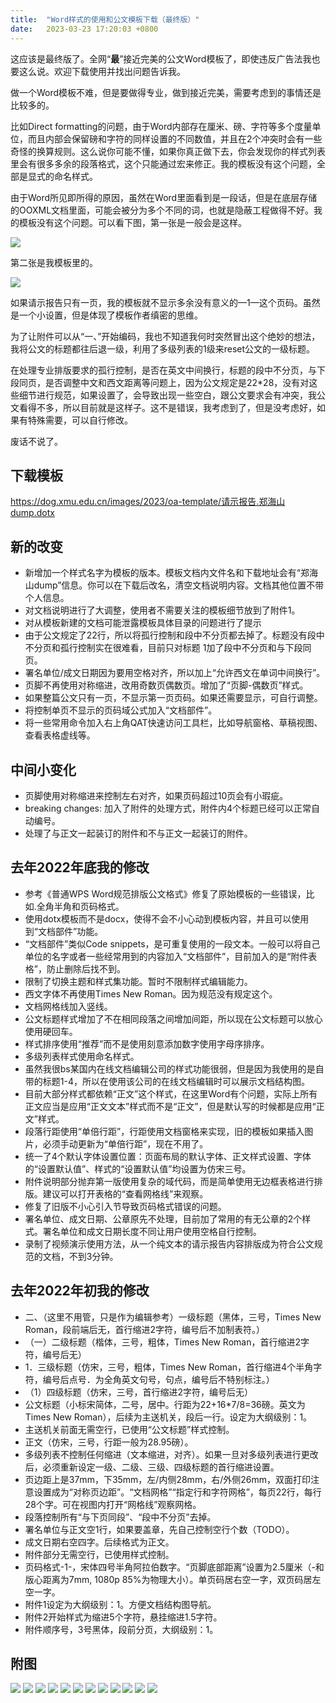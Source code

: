 ```yaml
---
title:  "Word样式的使用和公文模板下载（最终版）"
date:   2023-03-23 17:20:03 +0800
---
```


这应该是最终版了。全网“**最**”接近完美的公文Word模板了，即使违反广告法我也要这么说。欢迎下载使用并找出问题告诉我。

做一个Word模板不难，但是要做得专业，做到接近完美，需要考虑到的事情还是比较多的。

比如Direct formatting的问题，由于Word内部存在厘米、磅、字符等多个度量单位，而且内部会保留磅和字符的同样设置的不同数值，并且在2个冲突时会有一些奇怪的换算规则。这么说你可能不懂，如果你真正做下去，你会发现你的样式列表里会有很多多余的段落格式，这个只能通过宏来修正。我的模板没有这个问题，全部是显式的命名样式。

由于Word所见即所得的原因，虽然在Word里面看到是一段话，但是在底层存储的OOXML文档里面，可能会被分为多个不同的词，也就是隐蔽工程做得不好。我的模板没有这个问题。可以看下图，第一张是一般会是这样。

![](/images/2023/oa-template/ooxml1.png)

第二张是我模板里的。

![](/images/2023/oa-template/ooxml2.png)

如果请示报告只有一页，我的模板就不显示多余没有意义的—1—这个页码。虽然是一个小设置，但是体现了模板作者缜密的思维。

为了让附件可以从“一、”开始编码，我也不知道我何时突然冒出这个绝妙的想法，我将公文的标题都往后退一级，利用了多级列表的1级来reset公文的一级标题。

在处理专业排版要求的孤行控制，是否在英文中间换行，标题的段中不分页，与下段同页，是否调整中文和西文距离等问题上，因为公文规定是22*28，没有对这些细节进行规范，如果设置了，会导致出现一些空白，跟公文要求会有冲突，我公文看得不多，所以目前就是这样子。这不是错误，我考虑到了，但是没考虑好，如果有特殊需要，可以自行修改。

废话不说了。

## 下载模板

https://dog.xmu.edu.cn/images/2023/oa-template/请示报告.郑海山dump.dotx

## 新的改变

- 新增加一个样式名字为模板的版本。模板文档内文件名和下载地址会有“郑海山dump”信息。你可以在下载后改名，清空文档说明内容。文档其他位置不带个人信息。
- 对文档说明进行了大调整，使用者不需要关注的模板细节放到了附件1。
- 对从模板新建的文档可能泄露模板具体目录的问题进行了提示
- 由于公文规定了22行，所以将孤行控制和段中不分页都去掉了。标题没有段中不分页和孤行控制实在很难看，目前只对标题 1加了段中不分页和与下段同页。
- 署名单位/成文日期因为要用空格对齐，所以加上“允许西文在单词中间换行”。
- 页脚不再使用对称缩进，改用奇数页偶数页。增加了“页脚-偶数页”样式。
- 如果整篇公文只有一页，不显示第一页页码。如果还需要显示，可自行调整。
- 将控制单页不显示的页码域公式加入“文档部件”。
- 将一些常用命令加入右上角QAT快速访问工具栏，比如导航窗格、草稿视图、查看表格虚线等。

## 中间小变化

- 页脚使用对称缩进来控制左右对齐，如果页码超过10页会有小瑕疵。
- breaking changes: 加入了附件的处理方式，附件内4个标题已经可以正常自动编号。
- 处理了与正文一起装订的附件和不与正文一起装订的附件。

## 去年2022年底我的修改

- 参考《普通WPS Word规范排版公文格式》修复了原始模板的一些错误，比如.全角半角和页码格式。
- 使用dotx模板而不是docx，使得不会不小心动到模板内容，并且可以使用到“文档部件”功能。
- “文档部件”类似Code snippets，是可重复使用的一段文本。一般可以将自己单位的名字或者一些经常用到的内容加入“文档部件”，目前加入的是“附件表格”，防止删除后找不到。
- 限制了切换主题和样式集功能。暂时不限制样式编辑能力。
- 西文字体不再使用Times New Roman。因为规范没有规定这个。
- 文档网格线加入竖线。
- 公文标题样式增加了不在相同段落之间增加间距，所以现在公文标题可以放心使用硬回车。
- 样式排序使用“推荐”而不是使用刻意添加数字使用字母序排序。
- 多级列表样式使用命名样式。
- 虽然我很bs某国内在线文档编辑公司的样式功能很弱，但是因为我使用的是自带的标题1-4，所以在使用该公司的在线文档编辑时可以展示文档结构图。
- 目前大部分样式都依赖“正文”这个样式，在这里Word有个问题，实际上所有正文应当是应用“正文文本”样式而不是“正文”，但是默认写的时候都是应用“正文”样式。
- 段落行距使用“单倍行距”，行距使用文档窗格来实现，旧的模板如果插入图片，必须手动更新为“单倍行距”，现在不用了。
- 统一了4个默认字体设置位置：页面布局的默认字体、正文样式设置、字体的“设置默认值”、样式的“设置默认值”均设置为仿宋三号。
- 附件说明部分抛弃第一版使用复杂的域代码，而是简单使用无边框表格进行排版。建议可以打开表格的“查看网格线”来观察。
- 修复了旧版不小心引入节导致页码格式错误的问题。
- 署名单位、成文日期、公章原先不处理，目前加了常用的有无公章的2个样式。署名单位和成文日期长度不同让用户使用空格自行控制。
- 录制了视频演示使用方法，从一个纯文本的请示报告内容排版成为符合公文规范的文档，不到3分钟。

## 去年2022年初我的修改

- 二、（这里不用管，只是作为编辑参考）一级标题（黑体，三号，Times New Roman，段前端后无，首行缩进2字符，编号后不加制表符。）
- （一）二级标题（楷体，三号，粗体，Times New Roman，首行缩进2字符，编号后无）
- 1．三级标题（仿宋，三号，粗体，Times New Roman，首行缩进4个半角字符，编号后点号．为全角英文句号，句点，编号后不特别标注。）
- （1）四级标题（仿宋，三号，首行缩进2字符，编号后无）
- 公文标题（小标宋简体，二号，居中。行距为22+16*7/8=36磅。英文为Times New Roman），后续为主送机关，段后一行。设定为大纲级别：1。
- 主送机关前面无需空行，已使用“公文标题”样式控制。
- 正文（仿宋，三号，行距一般为28.95磅）。
- 多级列表不控制任何缩进（文本缩进，对齐）。如果一旦对多级列表进行更改后，必须重新设定一级、二级、三级、四级标题的首行缩进设置。
- 页边距上是37mm，下35mm，左/内侧28mm，右/外侧26mm，双面打印注意设置成为“对称页边距”。“文档网格”“指定行和字符网格”，每页22行，每行28个字。可在视图内打开“网格线”观察网格。
- 段落控制所有“与下页同段”、“段中不分页”去掉。
- 署名单位与正文空1行，如果要盖章，先自己控制空行个数（TODO）。
- 成文日期右空四字。后续格式为正文。
- 附件部分无需空行，已使用样式控制。
- 页码格式-1-，宋体四号半角阿拉伯数字。“页脚底部距离”设置为2.5厘米（-和版心距离为7mm, 1080p 85%为物理大小）。单页码居右空一字，双页码居左空一字。
- 附件1设定为大纲级别：1。方便文档结构图导航。
- 附件2开始样式为缩进5个字符，悬挂缩进1.5字符。
- 附件顺序号，3号黑体，段前分页，大纲级别：1。

## 附图

![](/images/2023/oa-template/oa_Page1.png)
![](/images/2023/oa-template/oa_Page2.png)
![](/images/2023/oa-template/oa_Page3.png)
![](/images/2023/oa-template/oa_Page4.png)
![](/images/2023/oa-template/oa_Page5.png)
![](/images/2023/oa-template/oa_Page6.png)
![](/images/2023/oa-template/oa_Page7.png)
![](/images/2023/oa-template/oa_Page8.png)
![](/images/2023/oa-template/oa_Page9.png)
![](/images/2023/oa-template/oa_Page10.png)
![](/images/2023/oa-template/oa_Page11.png)
![](/images/2023/oa-template/oa_Page12.png)
